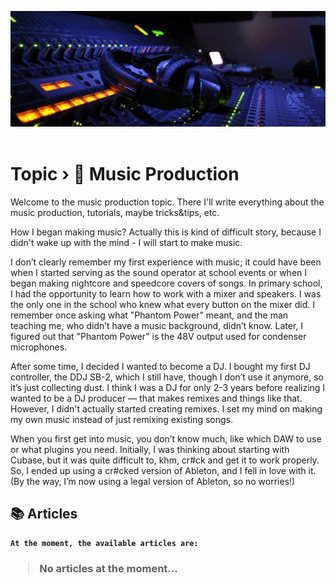 <img alt="Source: wallpapersafari.com" src="https://github.com/narukoshin/blog/blob/assets/music_prod_header.jpg?raw=true" /><br><br>

# <b>Topic › 🎹 Music Production</b>

Welcome to the music production topic. There I'll write everything about the music production, tutorials, maybe tricks&tips, etc. 

How I began making music? Actually this is kind of difficult story, because I didn't wake up with the mind - I will start to make music.

I don’t clearly remember my first experience with music; it could have been when I started serving as the sound operator at school events or when I began making nightcore and speedcore covers of songs. In primary school, I had the opportunity to learn how to work with a mixer and speakers. I was the only one in the school who knew what every button on the mixer did. I remember once asking what "Phantom Power" meant, and the man teaching me, who didn’t have a music background, didn’t know. Later, I figured out that "Phantom Power" is the 48V output used for condenser microphones.

After some time, I decided I wanted to become a DJ. I bought my first DJ controller, the DDJ SB-2, which I still have, though I don’t use it anymore, so it’s just collecting dust. I think I was a DJ for only 2-3 years before realizing I wanted to be a DJ producer — that makes remixes and things like that. However, I didn't actually started creating remixes. I set my mind on making my own music instead of just remixing existing songs.

When you first get into music, you don’t know much, like which DAW to use or what plugins you need. Initially, I was thinking about starting with Cubase, but it was quite difficult to, khm, cr#ck and get it to work properly. So, I ended up using a cr#cked version of Ableton, and I fell in love with it. (By the way, I’m now using a legal version of Ableton, so no worries!)

## 📚 Articles

<b>

```
At the moment, the available articles are:
```

<h3>

> No articles at the moment...
</h3>
</b>
